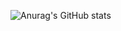 ![Anurag's GitHub stats](https://github-readme-stats.vercel.app/api?username=NoobSpielt&count_private=true&show_icons=true&theme=radical)
